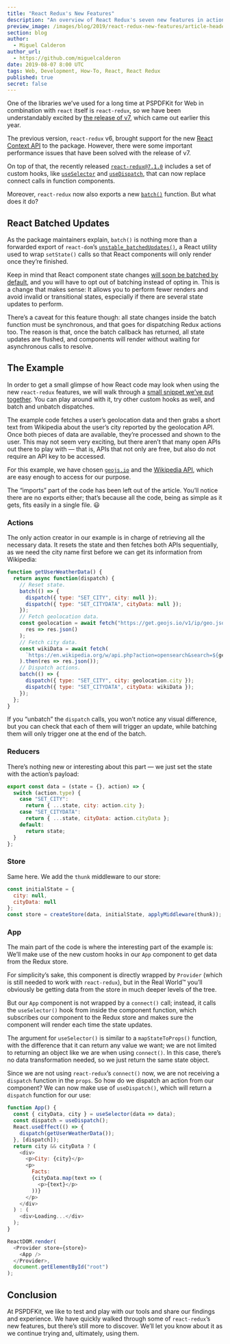 ```yaml
---
title: "React Redux's New Features"
description: "An overview of React Redux's seven new features in action."
preview_image: /images/blog/2019/react-redux-new-features/article-header.png
section: blog
author:
  - Miguel Calderon
author_url:
  - https://github.com/miguelcalderon
date: 2019-08-07 8:00 UTC
tags: Web, Development, How-To, React, React Redux
published: true
secret: false
---
```


One of the libraries we’ve used for a long time at PSPDFKit for Web in combination with `react` itself is `react-redux`, so we have been understandably excited by [the release of v7][], which came out earlier this year.

The previous version, `react-redux` v6, brought support for the new [React Context API][] to the package. However, there were some important performance issues that have been solved with the release of v7.

On top of that, the recently released [`react-redux@7.1.0`][] includes a set of custom hooks, like [`useSelector`][] and [`useDispatch`][], that can now replace connect calls in function components.

Moreover, `react-redux` now also exports a new [`batch()`][] function. But what does it do?

## React Batched Updates

As the package maintainers explain, `batch()` is nothing more than a forwarded export of `react-dom`’s [`unstable_batchedUpdates()`][], a React utility used to wrap `setState()` calls so that React components will only render once they’re finished.

Keep in mind that React component state changes [will soon be batched by default][], and you will have to opt out of batching instead of opting in. This is a change that makes sense: It allows you to perform fewer renders and avoid invalid or transitional states, especially if there are several state updates to perform.

There’s a caveat for this feature though: all state changes inside the batch function must be synchronous, and that goes for dispatching Redux actions too. The reason is that, once the batch callback has returned, all state updates are flushed, and components will render without waiting for asynchronous calls to resolve.

## The Example

In order to get a small glimpse of how React code may look when using the new `react-redux` features, we will walk through a [small snippet we’ve put together][]. You can play around with it, try other custom hooks as well, and batch and unbatch dispatches.

The example code fetches a user’s geolocation data and then grabs a short text from Wikipedia about the user’s city reported by the geolocation API. Once both pieces of data are available, they’re processed and shown to the user. This may not seem very exciting, but there aren’t that many open APIs out there to play with — that is, APIs that not only are free, but also do not require an API key to be accessed.

For this example, we have chosen [`geojs.io`][] and the [Wikipedia API][], which are easy enough to access for our purpose.

The “imports” part of the code has been left out of the article. You’ll notice there are no exports either; that’s because all the code, being as simple as it gets, fits easily in a single file. 😃

### Actions

The only action creator in our example is in charge of retrieving all the necessary data. It resets the state and then fetches both APIs sequentially, as we need the city name first before we can get its information from Wikipedia:

```js
function getUserWeatherData() {
  return async function(dispatch) {
    // Reset state.
    batch(() => {
      dispatch({ type: "SET_CITY", city: null });
      dispatch({ type: "SET_CITYDATA", cityData: null });
    });
    // Fetch geolocation data.
    const geolocation = await fetch("https://get.geojs.io/v1/ip/geo.json").then(
      res => res.json()
    );
    // Fetch city data.
    const wikiData = await fetch(
      `https://en.wikipedia.org/w/api.php?action=opensearch&search=${geolocation.city}&limit=1&namespace=0&format=json&origin=*`
    ).then(res => res.json());
    // Dispatch actions.
    batch(() => {
      dispatch({ type: "SET_CITY", city: geolocation.city });
      dispatch({ type: "SET_CITYDATA", cityData: wikiData });
    });
  };
}
```

If you “unbatch” the `dispatch` calls, you won’t notice any visual difference, but you can check that each of them will trigger an update, while batching them will only trigger one at the end of the batch.

### Reducers

There’s nothing new or interesting about this part — we just set the state with the action’s payload:

```js
export const data = (state = {}, action) => {
  switch (action.type) {
    case "SET_CITY":
      return { ...state, city: action.city };
    case "SET_CITYDATA":
      return { ...state, cityData: action.cityData };
    default:
      return state;
  }
};
```

### Store

Same here. We add the `thunk` middleware to our store:

```js
const initialState = {
  city: null,
  cityData: null
};
const store = createStore(data, initialState, applyMiddleware(thunk));
```

### App

The main part of the code is where the interesting part of the example is: We’ll make use of the new custom hooks in our `App` component to get data from the Redux store.

For simplicity’s sake, this component is directly wrapped by `Provider` (which is still needed to work with `react-redux`), but in the Real World&trade; you’ll obviously be getting data from the store in much deeper levels of the tree.

But our `App` component is not wrapped by a `connect()` call; instead, it calls the `useSelector()` hook from inside the component function, which subscribes our component to the Redux store and makes sure the component will render each time the state updates.

The argument for `useSelector()` is similar to a `mapStateToProps()` function, with the difference that it can return any value we want; we are not limited to returning an object like we are when using `connect()`. In this case, there’s no data transformation needed, so we just return the same state object.

Since we are not using `react-redux`’s `connect()` now, we are not receiving a `dispatch` function in the `props`. So how do we dispatch an action from our component? We can now make use of `useDispatch()`, which will return a `dispatch` function for our use:

```js
function App() {
  const { cityData, city } = useSelector(data => data);
  const dispatch = useDispatch();
  React.useEffect(() => {
    dispatch(getUserWeatherData());
  }, [dispatch]);
  return city && cityData ? (
    <div>
      <p>City: {city}</p>
      <p>
        Facts:
        {cityData.map(text => (
          <p>{text}</p>
        ))}
      </p>
    </div>
  ) : (
    <div>Loading...</div>
  );
}

ReactDOM.render(
  <Provider store={store}>
    <App />
  </Provider>,
  document.getElementById("root")
);
```

## Conclusion

At PSPDFKit, we like to test and play with our tools and share our findings and experience. We have quickly walked through some of `react-redux`’s new features, but there’s still more to discover. We’ll let you know about it as we continue trying and, ultimately, using them.

[the release of v7]: https://github.com/reduxjs/react-redux/releases/tag/v7.0.1
[react context api]: https://reactjs.org/docs/context.html
[`react-redux@7.1.0`]: https://github.com/reduxjs/react-redux/releases/tag/v7.1.0
[`useselector`]: https://react-redux.js.org/next/api/hooks#useselector
[`usedispatch`]: https://react-redux.js.org/next/api/hooks#usedispatch
[`batch()`]: https://react-redux.js.org/api/batch
[`unstable_batchedupdates()`]: https://github.com/facebook/react/blob/a457e02ae3a2d3903fcf8748380b1cc293a2445e/packages/react-dom/src/client/ReactDOM.js
[will soon be batched by default]: https://overreacted.io/react-as-a-ui-runtime/
[small snippet we’ve put together]: https://codesandbox.io/s/react-redux-batched-updates-yn422
[`geojs.io`]: https://www.geojs.io/
[wikipedia api]: https://www.mediawiki.org/wiki/API:Main_page
